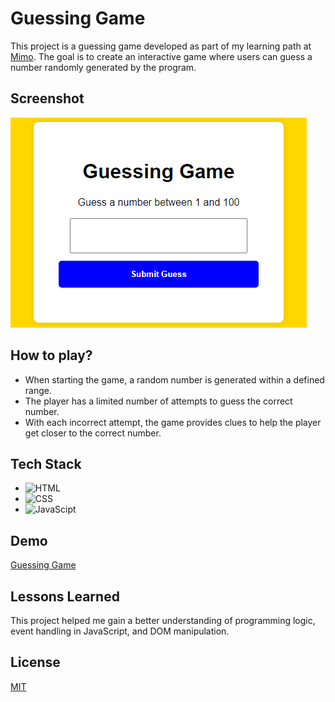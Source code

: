 # Guessing Game
This project is a guessing game developed as part of my learning path at [Mimo](https://mimo.org/). The goal is to create an interactive game where users can guess a number randomly generated by the program.

## Screenshot

![App Screenshot](/images/screenshot.png)

## How to play?

- When starting the game, a random number is generated within a defined range.
- The player has a limited number of attempts to guess the correct number.
- With each incorrect attempt, the game provides clues to help the player get closer to the correct number.

## Tech Stack

- ![HTML](https://img.shields.io/badge/HTML5-E34F26?style=for-the-badge&logo=html5&logoColor=white)
- ![CSS](https://img.shields.io/badge/CSS3-1572B6?style=for-the-badge&logo=css3&logoColor=white)
- ![JavaScipt](https://img.shields.io/badge/JavaScript-323330?style=for-the-badge&logo=javascript&logoColor=F7DF1E)

## Demo

[Guessing Game](https://freddypinto.github.io/guessing-game/)

## Lessons Learned

This project helped me gain a better understanding of programming logic, event handling in JavaScript, and DOM manipulation.

## License

[MIT](/LICENSE)

